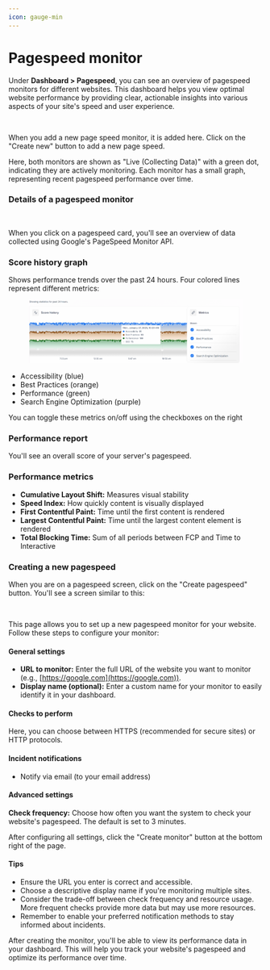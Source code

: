 ```yaml
---
icon: gauge-min
---
```


# Pagespeed monitor

Under **Dashboard > Pagespeed**, you can see an overview of pagespeed monitors for different websites. This dashboard helps you view optimal website performance by providing clear, actionable insights into various aspects of your site's speed and user experience.

<figure><img src="../.gitbook/assets/Screenshot 2024-10-03 at 11.37.47 PM (1).png" alt=""><figcaption></figcaption></figure>

When you add a new page speed monitor, it is added here. Click on the "Create new" button to add a new page speed.&#x20;

Here, both monitors are shown as "Live (Collecting Data)" with a green dot, indicating they are actively monitoring. Each monitor has a small graph, representing recent pagespeed performance over time.

### Details of a pagespeed monitor

<figure><img src="../.gitbook/assets/Screenshot 2024-10-03 at 11.41.55 PM.png" alt=""><figcaption></figcaption></figure>

When you click on a pagespeed card, you'll see an overview of data collected using Google's PageSpeed Monitor API.&#x20;

### Score history graph

Shows performance trends over the past 24 hours. Four colored lines represent different metrics:
<figure><img src="../.gitbook/assets/color index -pagemonitoring.png" alt=""><figcaption></figcaption></figure>

* Accessibility (blue)
* Best Practices (orange)
* Performance (green)
* Search Engine Optimization (purple)

You can toggle these metrics on/off using the checkboxes on the right

### Performance report

You'll see an overall score of your server's pagespeed.&#x20;

### Performance metrics

* **Cumulative Layout Shift:** Measures visual stability
* **Speed Index:** How quickly content is visually displayed
* **First Contentful Paint:** Time until the first content is rendered
* **Largest Contentful Paint:** Time until the largest content element is rendered
* **Total Blocking Time:** Sum of all periods between FCP and Time to Interactive

### Creating a new pagespeed&#x20;

When you are on a pagespeed screen, click on the "Create pagespeed" button. You'll see a screen similar to this:&#x20;

<figure><img src="../.gitbook/assets/Screenshot 2024-10-03 at 11.47.41 PM.png" alt=""><figcaption></figcaption></figure>

This page allows you to set up a new pagespeed monitor for your website. Follow these steps to configure your monitor:

#### General settings

* **URL to monitor:** Enter the full URL of the website you want to monitor (e.g., [https://google.com](https://google.com)).
* **Display name (optional):** Enter a custom name for your monitor to easily identify it in your dashboard.

#### Checks to perform

Here, you can choose between HTTPS (recommended for secure sites) or HTTP protocols.

#### Incident notifications&#x20;

* Notify via email (to your email address)

#### Advanced settings

**Check frequency:** Choose how often you want the system to check your website's pagespeed. The default is set to 3 minutes.

After configuring all settings, click the "Create monitor" button at the bottom right of the page.

#### Tips

* Ensure the URL you enter is correct and accessible.
* Choose a descriptive display name if you're monitoring multiple sites.
* Consider the trade-off between check frequency and resource usage. More frequent checks provide more data but may use more resources.
* Remember to enable your preferred notification methods to stay informed about incidents.

After creating the monitor, you'll be able to view its performance data in your dashboard. This will help you track your website's pagespeed and optimize its performance over time.








